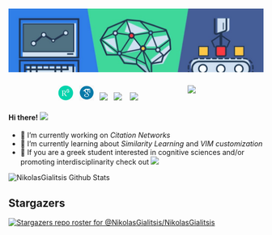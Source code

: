 # [![nikyal header](https://github.com/NikolasGialitsis/NikolasGialitsis/blob/main/mybanner.jpg)](https://www.linkedin.com/in/nikolasgialitsis/)

<p>
  <a href="https://waylonwalker.com/latest-story.png"><img width="150" align='right' src="https://waylonwalker.com/latest-story.png"></a>
</p>

<p align='center'>
<a href="https://www.researchgate.net/profile/Nikolaos_Gialitsis//"><img height="30" src="https://github.com/NikolasGialitsis/NikolasGialitsis/blob/main/researchgate.png?raw=true"></a>&nbsp;&nbsp;
<a href="https://scholar.google.com/citations?user=8ZrzZ2wAAAAJ&hl=el//"><img height="30" src="https://github.com/NikolasGialitsis/NikolasGialitsis/blob/main/google scholar.png?raw=true"></a>&nbsp;&nbsp;
<a href="https://instagram.com/_waylonwalker"><img height="30" src="https://github.com/WaylonWalker/WaylonWalker/blob/main/icon/instagram.jpg?raw=true"></a>&nbsp;&nbsp;
<a href="https://www.linkedin.com/in/nikolasgialitsis//"><img height="30" src="https://github.com/WaylonWalker/WaylonWalker/blob/main/icon/linkedin.png?raw=true"></a> &nbsp;&nbsp;
<a href="https://www.cognihub.gr"><img height="30" src="https://www.cognihub.gr/wp-content/uploads/2020/11/cropped-square-light-logo-1-2.png?raw=true"></a>
</p>




#### Hi there! <img src="https://raw.githubusercontent.com/MartinHeinz/MartinHeinz/master/wave.gif" width="30px">

<!--
**NikolasGialitsis/NikolasGialitsis** is a ✨ _special_ ✨ repository because its `README.md` (this file) appears on your GitHub profile.
-->


- 🔭 I’m currently working on *Citation Networks*
- 🌱 I’m currently learning about *Similarity Learning* and *VIM customization*
- 👯 If you are a greek student interested in cognitive sciences and/or promoting interdisciplinarity check out <a href="https://www.cognihub.gr"><img height="20" src="https://www.cognihub.gr/wp-content/uploads/2020/11/cropped-whitelogo.png?raw=true"></a>



![NikolasGialitsis Github Stats](https://github-readme-stats.vercel.app/api?username=NikolasGialitsis&show_icons=true&theme=radical)


## Stargazers

[![Stargazers repo roster for @NikolasGialitsis/NikolasGialitsis](https://reporoster.com/stars/NikolasGialitsis/NikolasGialitsis)](https://github.com/NikolasGialitsis/NikolasGialitsis/stargazers)

